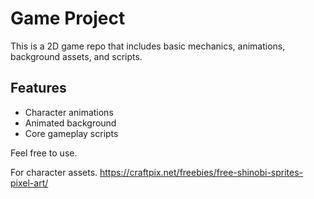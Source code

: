 # Game Project

This is a 2D game repo that includes basic mechanics, animations, background assets, and scripts.

## Features

- Character animations  
- Animated background  
- Core gameplay scripts


Feel free to use.

For character assets. https://craftpix.net/freebies/free-shinobi-sprites-pixel-art/
